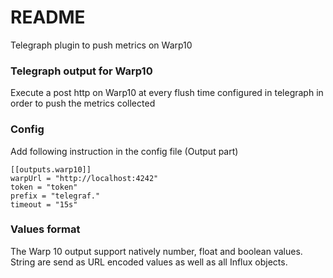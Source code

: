 # README #

Telegraph plugin to push metrics on Warp10

### Telegraph output for Warp10 ###

Execute a post http on Warp10 at every flush time configured in telegraph in order to push the metrics collected

### Config ###

Add following instruction in the config file (Output part)

```
[[outputs.warp10]]
warpUrl = "http://localhost:4242"
token = "token"
prefix = "telegraf."
timeout = "15s" 
```

### Values format

The Warp 10 output support natively number, float and boolean values. String are send as URL encoded values as well as all Influx objects. 